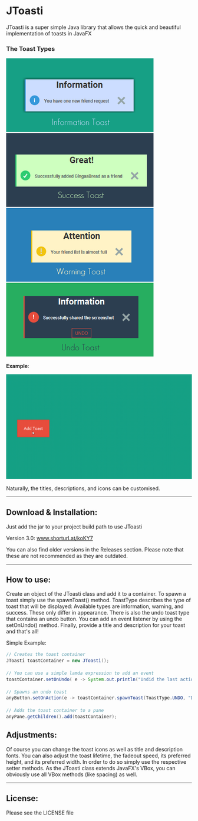 # JToasti
JToasti is a super simple Java library that allows the quick and beautiful implementation of toasts in JavaFX 

### The Toast Types

![](Github/InformationToast.png)
![](Github/SuccessToast.png)
![](Github/WarningToast.png)
![](Github/UndoToast.png)

**Example**:

![](Github/JToasti.gif)

Naturally, the titles, descriptions, and icons can be customised.

<hr>

## Download & Installation:
Just add the jar to your project build path to use JToasti

Version 3.0:
www.shorturl.at/koKY7

You can also find older versions in the Releases section. Please note that these are not recommended as they are outdated.
<hr>

## How to use:
Create an object of the JToasti class and add it to a container. To spawn a toast simply use the spawnToast() method. ToastType describes the type of toast that will be displayed: Available types are information, warning, and success. These only differ in appearance. There is also the undo toast type that contains an undo button. You can add an event listener by using the setOnUndo() method. Finally, provide a title and description for your toast and that's all!

Simple Example:
```java
// Creates the toast container
JToasti toastContainer = new JToasti();
		
// You can use a simple lamda expression to add an event
toastContainer.setOnUndo( e -> System.out.println("Undid the last action"));

// Spawns an undo toast
anyButton.setOnAction(e -> toastContainer.spawnToast(ToastType.UNDO, "Deletion", "Successfully deleted the file"));
		
// Adds the toast container to a pane
anyPane.getChildren().add(toastContainer);
```

## Adjustments:
Of course you can change the toast icons as well as title and description fonts. You can also adjust the toast lifetime, the fadeout speed, its preferred height, and its preferred width. In order to do so simply use the respective setter methods. As the JToasti class extends JavaFX's VBox, you can obviously use all VBox methods (like spacing) as well.  

<hr>

## License:
Please see the LICENSE file
